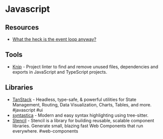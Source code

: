 # Javascript

## Resources

- [What the heck is the event loop anyway?](https://www.youtube.com/watch?v=8aGhZQkoFbQ)

## Tools

- [Knip](https://knip.dev/) - Project linter to find and remove unused files, dependencies and exports in JavaScript and TypeScript projects.

## Libraries

- [TanStack](https://tanstack.com/) - Headless, type-safe, & powerful utilities for State Management, Routing, Data Visualization, Charts, Tables, and more. #javascript #ui
- [syntastica](https://github.com/RubixDev/syntastica/) - Modern and easy syntax highlighting using tree-sitter.
- [Stencil](https://stenciljs.com/) - Stencil is a library for building reusable, scalable component libraries. Generate small, blazing fast Web Components that run everywhere. #web-components
